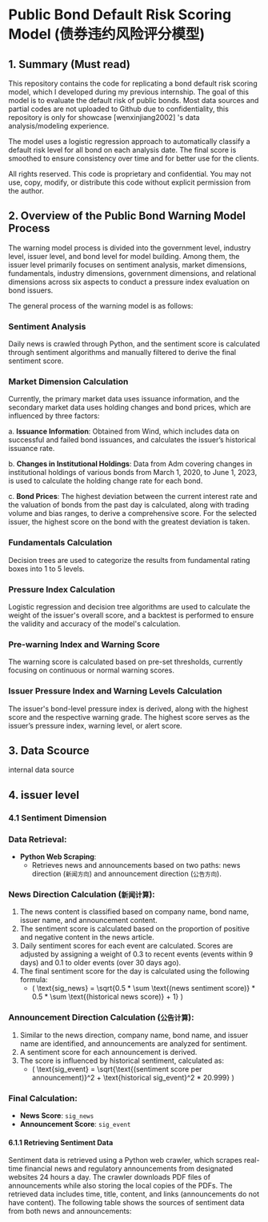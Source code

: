 # Public Bond Default Risk Scoring Model (债券违约风险评分模型)

## 1. Summary (Must read)

This repository contains the code for replicating a bond default risk scoring model, which I developed during my previous internship. The goal of this model is to evaluate the default risk of public bonds. Most data sources and partial codes are not uploaded to Github due to confidentiality, this repository is only for showcase [wenxinjiang2002] 's data analysis/modeling experience.

The model uses a logistic regression approach to automatically classify a default risk level for all bond on each analysis date. The final score is smoothed to ensure consistency over time and for better use for the clients.

All rights reserved. This code is proprietary and confidential. You may not use, copy, modify, or distribute this code without explicit permission from the author.

## 2. Overview of the Public Bond Warning Model Process

The warning model process is divided into the government level, industry level, issuer level, and bond level for model building. Among them, the issuer level primarily focuses on sentiment analysis, market dimensions, fundamentals, industry dimensions, government dimensions, and relational dimensions across six aspects to conduct a pressure index evaluation on bond issuers.

The general process of the warning model is as follows:

### Sentiment Analysis

Daily news is crawled through Python, and the sentiment score is calculated through sentiment algorithms and manually filtered to derive the final sentiment score.

### Market Dimension Calculation

Currently, the primary market data uses issuance information, and the secondary market data uses holding changes and bond prices, which are influenced by three factors:

a. **Issuance Information**: Obtained from Wind, which includes data on successful and failed bond issuances, and calculates the issuer’s historical issuance rate.

b. **Changes in Institutional Holdings**: Data from Adm covering changes in institutional holdings of various bonds from March 1, 2020, to June 1, 2023, is used to calculate the holding change rate for each bond.

c. **Bond Prices**: The highest deviation between the current interest rate and the valuation of bonds from the past day is calculated, along with trading volume and bias ranges, to derive a comprehensive score. For the selected issuer, the highest score on the bond with the greatest deviation is taken.

### Fundamentals Calculation

Decision trees are used to categorize the results from fundamental rating boxes into 1 to 5 levels.

### Pressure Index Calculation

Logistic regression and decision tree algorithms are used to calculate the weight of the issuer's overall score, and a backtest is performed to ensure the validity and accuracy of the model's calculation.

### Pre-warning Index and Warning Score

The warning score is calculated based on pre-set thresholds, currently focusing on continuous or normal warning scores.

### Issuer Pressure Index and Warning Levels Calculation

The issuer's bond-level pressure index is derived, along with the highest score and the respective warning grade. The highest score serves as the issuer’s pressure index, warning level, or alert score.

## 3. Data Scource
internal data source 

## 4. issuer level
### 4.1 Sentiment Dimension

### Data Retrieval:
- **Python Web Scraping**:
  - Retrieves news and announcements based on two paths: news direction (`新闻方向`) and announcement direction (`公告方向`).

### News Direction Calculation (`新闻计算`):
1. The news content is classified based on company name, bond name, issuer name, and announcement content.
2. The sentiment score is calculated based on the proportion of positive and negative content in the news article.
3. Daily sentiment scores for each event are calculated. Scores are adjusted by assigning a weight of 0.3 to recent events (events within 9 days) and 0.1 to older events (over 30 days ago).
4. The final sentiment score for the day is calculated using the following formula:
    - \( \text{sig\_news} = \sqrt{0.5 * \sum \text{(news sentiment score)} * 0.5 * \sum \text{(historical news score)} + 1} \)

### Announcement Direction Calculation (`公告计算`):
1. Similar to the news direction, company name, bond name, and issuer name are identified, and announcements are analyzed for sentiment.
2. A sentiment score for each announcement is derived.
3. The score is influenced by historical sentiment, calculated as:
    - \( \text{sig\_event} = \sqrt{\text{(sentiment score per announcement)}^2 + \text{historical sig\_event}^2 * 20.999} \)

### Final Calculation:
- **News Score**: `sig_news`
- **Announcement Score**: `sig_event`

#### 6.1.1 Retrieving Sentiment Data

Sentiment data is retrieved using a Python web crawler, which scrapes real-time financial news and regulatory announcements from designated websites 24 hours a day. The crawler downloads PDF files of announcements while also storing the local copies of the PDFs. The retrieved data includes time, title, content, and links (announcements do not have content). The following table shows the sources of sentiment data from both news and announcements:

